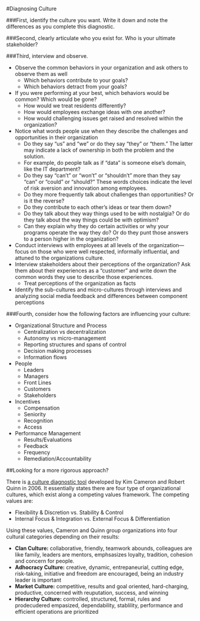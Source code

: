 #Diagnosing Culture

###First, identify the culture you want.
Write it down and note the differences as you complete this diagnostic.

###Second, clearly articulate who you exist for. 
Who is your ultimate stakeholder?

###Third, interview and observe.
  * Observe the common behaviors in your organization and ask others to observe them as well
    * Which behaviors contribute to your goals?
    * Which behaviors detract from your goals?
  * If you were performing at your best, which behaviors would be common? Which would be gone?
    * How would we treat residents differently?
    * How would employees exchange ideas with one another?
    * How would challenging issues get raised and resolved within the organization?
  * Notice what words people use when they describe the challenges and opportunities in their organization
    * Do they say “us” and “we” or do they say “they” or “them.” The latter may indicate a lack of ownership in both the problem and the solution. 
     * For example, do people talk as if “data” is someone else’s domain, like the IT department?
    * Do they say “can’t” or “won’t” or “shouldn’t” more than they say “can” or “could” or “should?” These words choices indicate the level of risk aversion and innovation among employees. 
    * Do they more frequently talk about challenges than opportunities? Or is it the reverse?
    * Do they contribute to each other’s ideas or tear them down?
    * Do they talk about they way things used to be with nostalgia? Or do they talk about the way things could be with optimism?
    * Can they explain why they do certain activities or why your programs operate the way they do? Or do they punt those answers to a person higher in the organization?
  * Conduct interviews with employees at all levels of the organization—focus on those who were well respected, informally influential, and attuned to the organizations culture. 
  * Interview stakeholders about their perceptions of the organization? Ask them about their experiences as a “customer” and write down the common words they use to describe those experiences.   
    * Treat perceptions of the organization as facts
  * Identify the sub-cultures and micro-cultures through interviews and analyzing social media feedback and differences between component perceptions
  
###Fourth, consider how the following factors are influencing your culture:
  * Organizational Structure and Process
    * Centralization vs decentralization
    * Autonomy vs micro-management
    * Reporting structures and spans of control
    * Decision making processes
    * Information flows
  * People
    * Leaders
    * Managers
    * Front Lines
    * Customers
    * Stakeholders
  * Incentives
    * Compensation
    * Seniority
    * Recognition
    * Access
  * Performance Management 
    * Results/Evaluations
    * Feedback
    * Frequency
    * Remediation/Accountability


##Looking for a more rigorous approach?

There is [a culture diagnostic tool](http://www.researchgate.net/file.PostFileLoader.html?id=559077c25e9d9768f68b4570&assetKey=AS%3A271750183489537%401441801700739) developed by Kim Cameron and Robert Quinn in 2006. It essentially states there are four type of organizational cultures, which exist along a competing values framework. The competing values are:
* Flexibility & Discretion vs. Stability & Control
* Internal Focus & Integration vs. External Focus & Differentiation

Using these values, Cameron and Quinn group organizations into four cultural categories depending on their results:
* **Clan Culture:** collaborative, friendly, teamwork abounds, colleagues are like family, leaders are mentors, emphsasizes loyalty, tradition, cohesion and concern for people. 
* **Adhocracy Culture:** creative, dynamic, entrepaneurial, cutting edge, risk-taking, initiative and freedom are encouraged, being an industry leader is important
* **Market Culture:** competitive, results and goal oriented, hard-charging, productive, concerned with reuputation, success, and winning
* **Hierarchy Culture:** controlled, structured, formal, rules and prodecudered empasized, dependability, stablility, performance and efficient operations are prioritized

